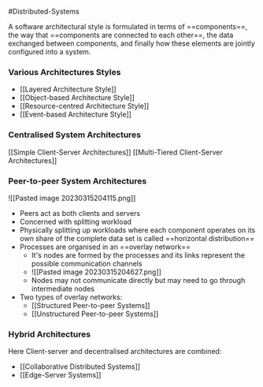#Distributed-Systems 

A software architectural style is formulated in terms of ==components==, the way that ==components are connected to each other==, the data exchanged between components, and finally how these elements are jointly configured into a system.

### Various Architectures Styles
- [[Layered Architecture Style]]
- [[Object-based Architecture Style]]
- [[Resource-centred Architecture Style]]
- [[Event-based Architecture Style]]

### Centralised System Architectures
[[Simple Client-Server Architectures]]
[[Multi-Tiered Client-Server Architectures]]

### Peer-to-peer System Architectures
![[Pasted image 20230315204115.png]]
- Peers act as both clients and servers
- Concerned with splitting workload
- Physically splitting up workloads where each component operates on its own share of the complete data set is called ==horizontal distribution==
- Processes are organised in an ==overlay network==
	- It's nodes are formed by the processes and its links represent the possible communication channels
	- ![[Pasted image 20230315204627.png]]
	- Nodes may not communicate directly but may need to go through intermediate nodes
- Two types of overlay networks:
	- [[Structured Peer-to-peer Systems]]
	- [[Unstructured Peer-to-peer Systems]]

### Hybrid Architectures
Here Client-server and decentralised architectures are combined:
- [[Collaborative Distributed Systems]]
- [[Edge-Server Systems]]